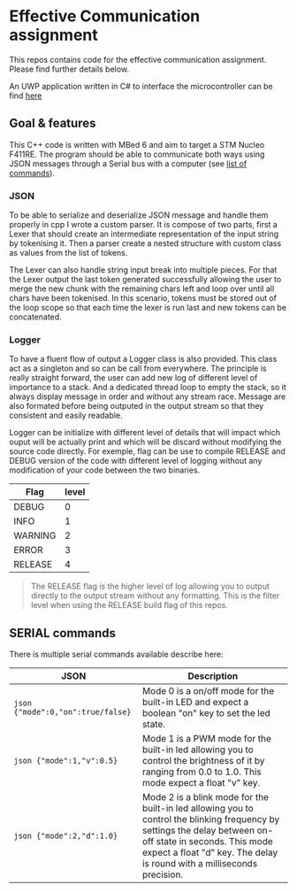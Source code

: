 # Effective Communication assignment

This repos contains code for the effective communication assignment. Please find further details below.

An UWP application written in C# to interface the microcontroller can be find [here](https://github.com/Captainfl4me/effective-communication_uwp)

## Goal & features

This C++ code is written with MBed 6 and aim to target a STM Nucleo F411RE. The program should be able to communicate both ways using JSON messages through a Serial bus with a computer (see [list of commands](#serial-commands)).

### JSON

To be able to serialize and deserialize JSON message and handle them properly in cpp I wrote a custom parser. It is compose of two parts, first a Lexer that should create an intermediate representation of the input string by tokenising it. Then a parser create a nested structure with custom class as values from the list of tokens.

The Lexer can also handle string input break into multiple pieces. For that the Lexer output the last token generated successfully allowing the user to merge the new chunk with the remaining chars left and loop over until all chars have been tokenised. In this scenario, tokens must be stored out of the loop scope so that each time the lexer is run last and new tokens can be concatenated.

### Logger

To have a fluent flow of output a Logger class is also provided. This class act as a singleton and so can be call from everywhere. The principle is really straight forward, the user can add new log of different level of importance to a stack. And a dedicated thread loop to empty the stack, so it always display message in order and without any stream race. Message are also formated before being outputed in the output stream so that they consistent and easily readable.

Logger can be initialize with different level of details that will impact which ouput will be actually print and which will be discard without modifying the source code directly. For exemple, flag can be use to compile RELEASE and DEBUG version of the code with different level of logging without any modification of your code between the two binaries.

Flag|level
--|--
DEBUG|0
INFO|1
WARNING|2
ERROR|3
RELEASE|4

> The RELEASE flag is the higher level of log allowing you to output directly to the output stream without any formatting. This is the filter level when using the RELEASE build flag of this repos.

## SERIAL commands

There is multiple serial commands available describe here:

JSON|Description
--|--
```json {"mode":0,"on":true/false}```|Mode 0 is a on/off mode for the built-in LED and expect a boolean "on" key to set the led state.
```json {"mode":1,"v":0.5}```| Mode 1 is a PWM mode for the built-in led allowing you to control the brightness of it by ranging from 0.0 to 1.0. This mode expect a float "v" key.
```json {"mode":2,"d":1.0}```| Mode 2 is a blink mode for the built-in led allowing you to control the blinking frequency by settings the delay between on-off state in seconds. This mode expect a float "d" key. The delay is round with a milliseconds precision.
